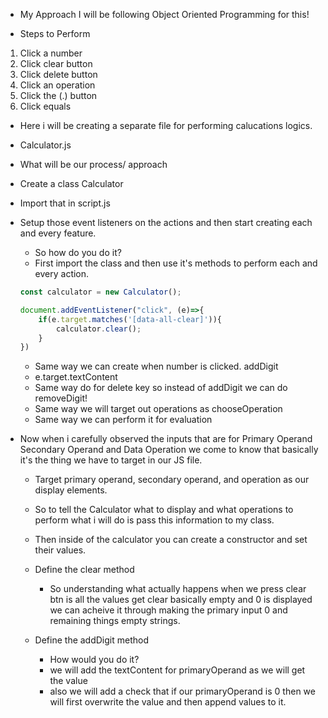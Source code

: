 - My Approach I will be following Object Oriented Programming for this!

- Steps to Perform
1. Click a number 
2. Click clear button
3. Click delete button
4. Click an operation
5. Click the (.) button
6. Click equals

- Here i will be creating a separate file for performing calucations logics.
- Calculator.js

- What will be our process/ approach

- Create a class Calculator 
- Import that in script.js

- Setup those event listeners on the actions and then start creating each and every feature.
    - So how do you do it?
    - First import the class and then use it's methods to perform each and every action.
    ```js
    const calculator = new Calculator();

    document.addEventListener("click", (e)=>{
        if(e.target.matches('[data-all-clear]')){
            calculator.clear();
        }
    })
    ```
    - Same way we can create when number is clicked. addDigit
    - e.target.textContent
    - Same way do for delete key so instead of addDigit we can do removeDigit!
    - Same way we will target out operations as chooseOperation
    - Same way we can perform it for evaluation

- Now when i carefully observed the inputs that are for Primary Operand Secondary Operand and Data Operation we come to know that basically it's the thing we have to target in our JS file.
    - Target primary operand, secondary operand, and operation as our display elements.
    - So to tell the Calculator what to display and what operations to perform what i will do is pass this information to my class.

    - Then inside of the calculator you can create a constructor and set their values.

    - Define the clear method
        - So understanding what actually happens when we press clear btn is all the values get clear basically empty and 0 is displayed we can acheive it through making the primary input 0 and remaining things empty strings.

    - Define the addDigit method
        - How would you do it?
        - we will add the textContent for primaryOperand as we will get the value
        - also we will add a check that if our primaryOperand is 0 then we will first overwrite the value and then append values to it.